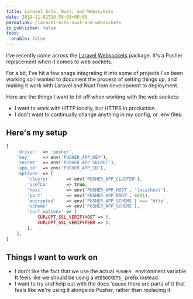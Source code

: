 ```yaml
---
title: Laravel Echo, Nuxt, and Websockets
date: 2019-11-02T16:58:01+08:00
permalink: /laravel-echo-nuxt-and-websockets
is_published: false
feed:
  enable: false
---
```


I've recently come across the [Laravel Websockets](https://docs.beyondco.de/laravel-websockets/) package. It's a Pusher replacement when it comes to web sockets.

For a bit, I've hit a few snags integrating it into some of projects I've been working so I wanted to document the process of setting things up, and making it work with Laravel and Nuxt from development to deployment.

Here are the things I want to hit off when working with the web sockets:
- I want to work with HTTP locally, but HTTPS in production.
- I don't want to continually change anything in my config, or .env files.

<!-- more -->

## Here's my setup

```php
[
    'driver'  => 'pusher',
    'key'     => env('PUSHER_APP_KEY'),
    'secret'  => env('PUSHER_APP_SECRET'),
    'app_id'  => env('PUSHER_APP_ID'),
    'options' => [
        'cluster'      => env('PUSHER_APP_CLUSTER'),
        'useTLS'       => true,
        'host'         => env('PUSHER_APP_HOST', 'localhost'),
        'port'         => env('PUSHER_APP_PORT', 6001),
        'encrypted'    => env('PUSHER_APP_SCHEME') === 'http',
        'scheme'       => env('PUSHER_APP_SCHEME'),
        'curl_options' => [
            CURLOPT_SSL_VERIFYHOST => 0,
            CURLOPT_SSL_VERIFYPEER => 0,
        ],
    ],
]
```


## Things I want to work on

- I don't like the fact that we use the actual `PUSHER_` environment variable. It feels like we should be using a `WEBSOCKETS_` prefix instead.
- I want to try and help out with the docs 'cause there are parts of it that feels like we're using it alongside Pusher, rather than replacing it.